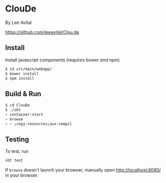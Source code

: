 # ClouDe #
By Lee Avital

https://github.com/leeavital/Clou.de

## Install
Install javascript components (requires bower *and* npm)

```sh
$ cd src/main/webapp/
$ bower install
$ npm install
```

## Build & Run ##

```sh
$ cd ClouDe
$ ./sbt
> container:start
> browse
> ~ ;copy-resources;aux-compil
```


## Testing ##

To test, run
```sh
sbt test
```

If `browse` doesn't launch your browser, manually open [http://localhost:8080/](http://localhost:8080/) in your browser.
